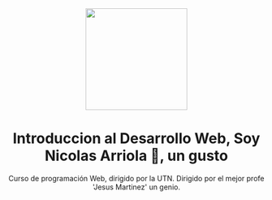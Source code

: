 
<div id="header" align="center">
    <img src="https://media.giphy.com/media/bGgsc5mWoryfgKBx1u/giphy.gif" width="200" />
    <h1 align="center">Introduccion al Desarrollo Web, Soy Nicolas Arriola 👋, un gusto</h1>
        </h3 align="center"> 
            Curso de programación Web, dirigido por la UTN. Dirigido por el mejor profe 'Jesus Martinez' un genio.
        </h3>
</div>
